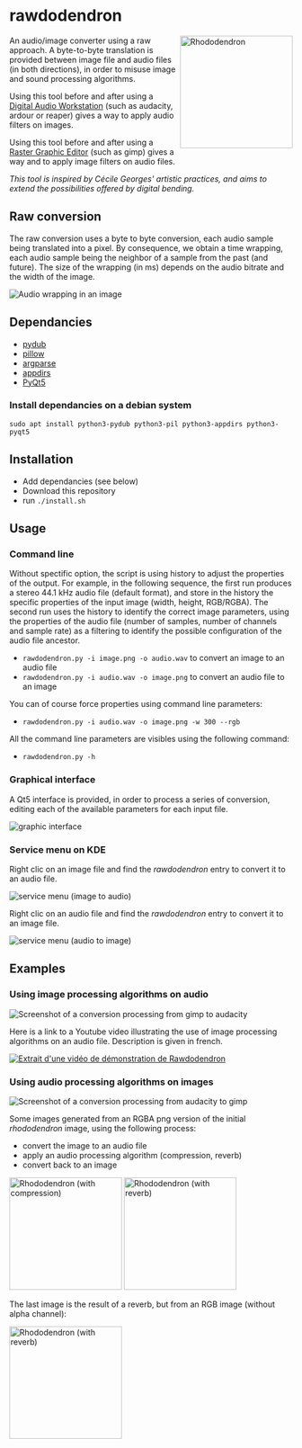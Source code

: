 # rawdodendron

<img src="./images/rhododendron.svg" width="200px" height="200px" alt="Rhododendron" align="right">


An audio/image converter using a raw approach. A byte-to-byte translation is provided between image file and audio files (in both directions), in order to misuse image and sound processing algorithms.

Using this tool before and after using a [Digital Audio Workstation](https://en.wikipedia.org/wiki/Digital_audio_workstation) (such as audacity, ardour or reaper) gives a way to apply audio filters on images.

Using this tool before and after using a [Raster Graphic Editor](https://en.wikipedia.org/wiki/Raster_graphics_editor) (such as gimp) gives a way and to apply image filters on audio files.


*This tool is inspired by Cécile Georges' artistic practices, and aims to extend the possibilities offered by digital bending.*

## Raw conversion

The raw conversion uses a byte to byte conversion, each audio sample being translated into a pixel. By consequence, we obtain a time wrapping, each audio sample being the neighbor of a sample from the past (and future). The size of the wrapping (in ms) depends on the audio bitrate and the width of the image.

![Audio wrapping in an image](./images/wrapping.png)


## Dependancies

* [pydub](http://pydub.com/)
* [pillow](https://pillow.readthedocs.io/en/stable/)
* [argparse](https://docs.python.org/3/library/argparse.html)
* [appdirs](https://pypi.org/project/appdirs/)
* [PyQt5](https://pypi.org/project/PyQt5/)

### Install dependancies on a debian system

```
sudo apt install python3-pydub python3-pil python3-appdirs python3-pyqt5
```

## Installation

- Add dependancies (see below)
- Download this repository
- run ```./install.sh```

## Usage

### Command line

Without spectific option, the script is using history to adjust the properties of the output. For example, in the following sequence, the first run produces a stereo 44.1 kHz audio file (default format), and store in the history the specific properties of the input image (width, height, RGB/RGBA). The second run uses the history to identify the correct image parameters, using the properties of the audio file (number of samples, number of channels and sample rate)  as a filtering to identify the possible configuration of the audio file ancestor.

* ```rawdodendron.py -i image.png -o audio.wav``` to convert an image to an audio file
* ```rawdodendron.py -i audio.wav -o image.png``` to convert an audio file to an image

You can of course force properties using command line parameters:

* ```rawdodendron.py -i audio.wav -o image.png -w 300 --rgb```

All the command line parameters are visibles using the following command:

* ```rawdodendron.py -h```

### Graphical interface

A Qt5 interface is provided, in order to process a series of conversion, editing each of the available parameters for each input file.

![graphic interface](./images/interface.png)

### Service menu on KDE

Right clic on an image file and find the *rawdodendron* entry to convert it to an audio file.

![service menu (image to audio)](./images/service-menu.png)

Right clic on an audio file and find the *rawdodendron* entry to convert it to an image file.

![service menu (audio to image)](./images/service-menu2.png)

## Examples

### Using image processing algorithms on audio

![Screenshot of a conversion processing from gimp to audacity](./images/image-2-audio.png)

Here is a link to a Youtube video illustrating the use of image processing algorithms on an audio file. Description is given in french.

[![Extrait d'une vidéo de démonstration de Rawdodendron](https://img.youtube.com/vi/e5jLRHVnhWw/0.jpg)](https://www.youtube.com/watch?v=e5jLRHVnhWw)

### Using audio processing algorithms on images

![Screenshot of a conversion processing from audacity to gimp](./images/audio-2-image.png)

Some images generated from an RGBA png version of the initial *rhododendron* image, using the following process:

* convert the image to an audio file
* apply an audio processing algorithm (compression, reverb)
* convert back to an image

<img src="./samples/demo/rhododendron-compression.png" width="200px" height="200px" alt="Rhododendron (with compression)">

<img src="./samples/demo/rhododendron-reverb.png" width="200px" height="200px" alt="Rhododendron (with reverb)">

The last image is the result of a reverb, but from an RGB image (without alpha channel):

<img src="./samples/demo/rhododendron-reverb.jpg" width="200px" height="200px" alt="Rhododendron (with reverb)">
